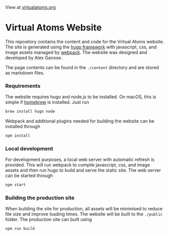 View at [virtualatoms.org](https://virtualatoms.org)

# Virtual Atoms Website

This repository contains the content and code for the Virtual Atoms website.
The site is generated using the [hugo framework](https://gohugo.io) with javascript,
css, and image assets managed by [webpack](https://webpack.js.org). The website was designed
and developed by Alex Ganose. 

The page contents can be found in the `./content` directory and are stored as markdown
files.

### Requirements

The website requires hugo and node.js to be installed. On macOS, this is simple if
[homebrew](https:/brew.sh) is installed. Just run

```bash
brew install hugo node
```

Webpack and additional plugins needed for building the website can be installed through

```bash
npm install
```

### Local development

For development purposes, a local web server with automatic refresh is provided.
This will run webpack to compile javascript, css, and image assets and then run
hugo to build and serve the static site. The web server can be started through

```bash
npm start
```

### Building the production site

When building the site for production, all assets will be minimised to reduce file size and improve loading times.
The website will be built to the `./public` folder. The production site can built using

```bash
npm run build
```
